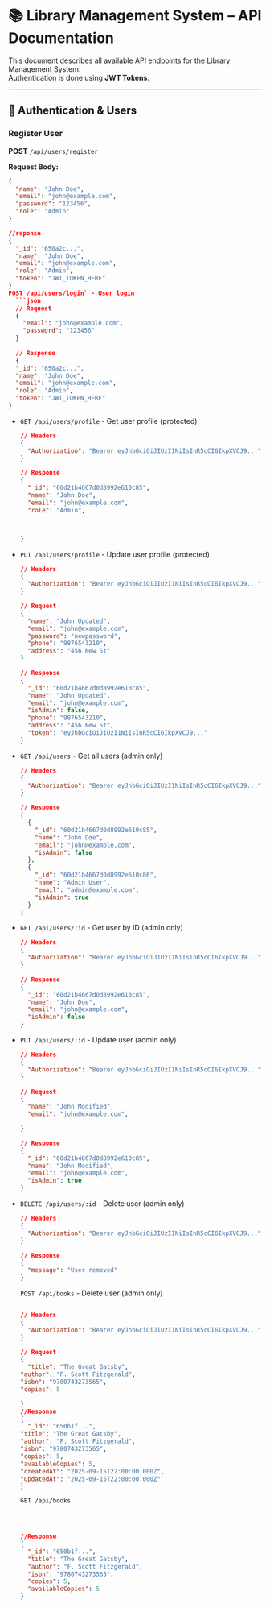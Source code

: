 # 📚 Library Management System – API Documentation

This document describes all available API endpoints for the Library Management System.  
Authentication is done using **JWT Tokens**.  

---

## 🔑 Authentication & Users

### Register User  
**POST** `/api/users/register`  

**Request Body:**
```json
{
  "name": "John Doe",
  "email": "john@example.com",
  "password": "123456",
  "role": "Admin"
}

//rsponse
{
  "_id": "650a2c...",
  "name": "John Doe",
  "email": "john@example.com",
  "role": "Admin",
  "token": "JWT_TOKEN_HERE"
}
POST /api/users/login` - User login
  ```json
  // Request
  {
    "email": "john@example.com",
    "password": "123456"
  }
  
  // Response
  {
  "_id": "650a2c...",
  "name": "John Doe",
  "email": "john@example.com",
  "role": "Admin",
  "token": "JWT_TOKEN_HERE"
}
  ```

- `GET /api/users/profile` - Get user profile (protected)
  ```json
  // Headers
  {
    "Authorization": "Bearer eyJhbGciOiJIUzI1NiIsInR5cCI6IkpXVCJ9..."
  }
  
  // Response
  {
    "_id": "60d21b4667d0d8992e610c85",
    "name": "John Doe",
    "email": "john@example.com",
    "role": "Admin",
  
  
  
  }
  ```

- `PUT /api/users/profile` - Update user profile (protected)
  ```json
  // Headers
  {
    "Authorization": "Bearer eyJhbGciOiJIUzI1NiIsInR5cCI6IkpXVCJ9..."
  }
  
  // Request
  {
    "name": "John Updated",
    "email": "john@example.com",
    "password": "newpassword",
    "phone": "9876543210",
    "address": "456 New St"
  }
  
  // Response
  {
    "_id": "60d21b4667d0d8992e610c85",
    "name": "John Updated",
    "email": "john@example.com",
    "isAdmin": false,
    "phone": "9876543210",
    "address": "456 New St",
    "token": "eyJhbGciOiJIUzI1NiIsInR5cCI6IkpXVCJ9..."
  }
  ```

- `GET /api/users` - Get all users (admin only)
  ```json
  // Headers
  {
    "Authorization": "Bearer eyJhbGciOiJIUzI1NiIsInR5cCI6IkpXVCJ9..."
  }
  
  // Response
  [
    {
      "_id": "60d21b4667d0d8992e610c85",
      "name": "John Doe",
      "email": "john@example.com",
      "isAdmin": false
    },
    {
      "_id": "60d21b4667d0d8992e610c86",
      "name": "Admin User",
      "email": "admin@example.com",
      "isAdmin": true
    }
  ]
  ```

- `GET /api/users/:id` - Get user by ID (admin only)
  ```json
  // Headers
  {
    "Authorization": "Bearer eyJhbGciOiJIUzI1NiIsInR5cCI6IkpXVCJ9..."
  }
  
  // Response
  {
    "_id": "60d21b4667d0d8992e610c85",
    "name": "John Doe",
    "email": "john@example.com",
    "isAdmin": false
  }
  ```

- `PUT /api/users/:id` - Update user (admin only)
  ```json
  // Headers
  {
    "Authorization": "Bearer eyJhbGciOiJIUzI1NiIsInR5cCI6IkpXVCJ9..."
  }
  
  // Request
  {
    "name": "John Modified",
    "email": "john@example.com",
  
  }
  
  // Response
  {
    "_id": "60d21b4667d0d8992e610c85",
    "name": "John Modified",
    "email": "john@example.com",
    "isAdmin": true
  }
  ```

- `DELETE /api/users/:id` - Delete user (admin only)
  ```json
  // Headers
  {
    "Authorization": "Bearer eyJhbGciOiJIUzI1NiIsInR5cCI6IkpXVCJ9..."
  }
  
  // Response
  {
    "message": "User removed"
  }
  ```

  `POST /api/books` - Delete user (admin only)
  ```json

  // Headers
  {
    "Authorization": "Bearer eyJhbGciOiJIUzI1NiIsInR5cCI6IkpXVCJ9..."
  }

  // Request 
  {
    "title": "The Great Gatsby",
  "author": "F. Scott Fitzgerald",
  "isbn": "9780743273565",
  "copies": 5
  
  }
  //Response
  {
    "_id": "650b1f...",
  "title": "The Great Gatsby",
  "author": "F. Scott Fitzgerald",
  "isbn": "9780743273565",
  "copies": 5,
  "availableCopies": 5,
  "createdAt": "2025-09-15T22:00:00.000Z",
  "updatedAt": "2025-09-15T22:00:00.000Z"
  }
  ```
  
  `GET /api/books` 
  ```json

  
 
  //Response
  {
    "_id": "650b1f...",
    "title": "The Great Gatsby",
    "author": "F. Scott Fitzgerald",
    "isbn": "9780743273565",
    "copies": 5,
    "availableCopies": 5
  }
  ```
  